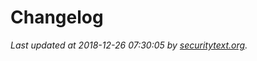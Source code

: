 # Changelog

_Last updated at 2018-12-26 07:30:05 by [securitytext.org](https://securitytext.org)._
